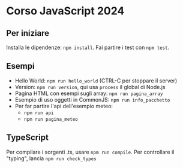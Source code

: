 # Corso JavaScript 2024

## Per iniziare

Installa le dipendenze: `npm install`.
Fai partire i test con `npm test`.

## Esempi

- Hello World: `npm run hello_world` (CTRL-C per stoppare il server)
- Version: `npm run version`, qui usa `process` il global di Node.js
- Pagina HTML con esempi sugli array: `npm run pagina_array`
- Esempio di uso oggetti in CommonJS: `npm run info_pacchetto`
- Per far partire l'api dell'esempio meteo:
  - `npm run api`
  - `npm run pagina_meteo`

## TypeScript

Per compilare i sorgenti .ts, usare `npm run compile`.
Per controllare il "typing", lancia `npm run check_types`
